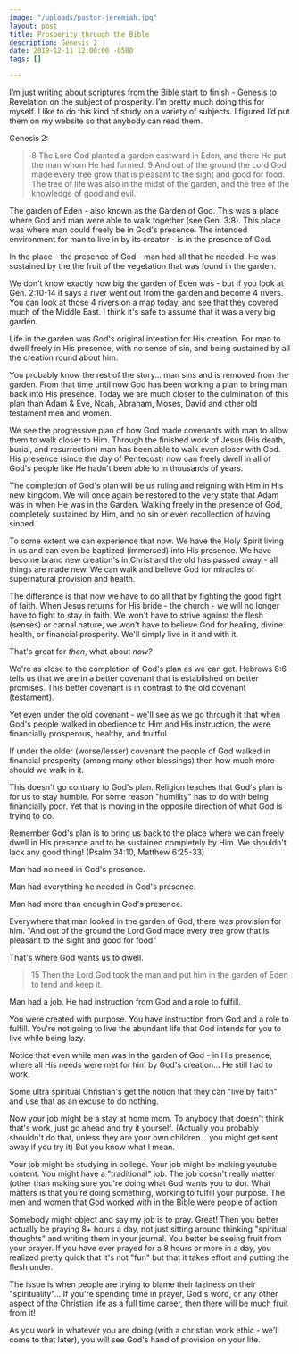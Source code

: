 ```yaml
---
image: "/uploads/pastor-jeremiah.jpg"
layout: post
title: Prosperity through the Bible
description: Genesis 2
date: 2019-12-11 12:00:00 -0500
tags: []

---
```

I’m just writing about scriptures from the Bible start to finish - Genesis to Revelation on the subject of prosperity. I’m pretty much doing this for myself. I like to do this kind of study on a variety of subjects. I figured I’d put them on my website so that anybody can read them. 

Genesis 2:

> 8 The Lord God planted a garden eastward in Eden, and there He put the man whom He had formed. 9 And out of the ground the Lord God made every tree grow that is pleasant to the sight and good for food. The tree of life was also in the midst of the garden, and the tree of the knowledge of good and evil.

The garden of Eden - also known as the Garden of God. This was a place where God and man were able to walk together (see Gen. 3:8). This place was where man could freely be in God's presence. The intended environment for man to live in by its creator - is in the presence of God.

In the place - the presence of God - man had all that he needed. He was sustained by the the fruit of the vegetation that was found in the garden.

We don't know exactly how big the garden of Eden was - but if you look at Gen. 2:10-14 it says a river went out from the garden and become 4 rivers. You can look at those 4 rivers on a map today, and see that they covered much of the Middle East. I think it's safe to assume that it was a very big garden.

Life in the garden was God's original intention for His creation. For man to dwell freely in His presence, with no sense of sin, and being sustained by all the creation round about him.

You probably know the rest of the story... man sins and is removed from the garden. From that time until now God has been working a plan to bring man back into His presence. Today we are much closer to the culmination of this plan than Adam & Eve, Noah, Abraham, Moses, David and other old testament men and women.

We see the progressive plan of how God made covenants with man to allow them to walk closer to Him. Through the finished work of Jesus (His death, burial, and resurrection) man has been able to walk even closer with God. His presence (since the day of Pentecost) now can freely dwell in all of God's people like He hadn't been able to in thousands of years.

The completion of God's plan will be us ruling and reigning with Him in His new kingdom. We will once again be restored to the very state that Adam was in when He was in the Garden. Walking freely in the presence of God, completely sustained by Him, and no sin or even recollection of having sinned.

To some extent we can experience that now. We have the Holy Spirit living in us and can even be baptized (immersed) into His presence. We have become brand new creation's in Christ and the old has passed away - all things are made new. We can walk and believe God for miracles of supernatural provision and health.

The difference is that now we have to do all that by fighting the good fight of faith. When Jesus returns for His bride - the church - we will no longer have to fight to stay in faith. We won't have to strive against the flesh (senses) or carnal nature, we won't have to believe God for healing, divine health, or financial prosperity. We'll simply live in it and with it.

That's great for _then_, what about _now?_ 

We're as close to the completion of God's plan as we can get. Hebrews 8:6 tells us that we are in a better covenant that is established on better promises. This better covenant is in contrast to the old covenant (testament).

Yet even under the old covenant - we'll see as we go through it that when God's people walked in obedience to Him and His instruction, the were financially prosperous, healthy, and fruitful.

If under the older (worse/lesser) covenant the people of God walked in financial prosperity (among many other blessings) then how much more should we walk in it.

This doesn't go contrary to God's plan. Religion teaches that God's plan is for us to stay humble. For some reason "humility" has to do with being financially poor. Yet that is moving in the opposite direction of what God is trying to do. 

Remember God's plan is to bring us back to the place where we can freely dwell in His presence and to be sustained completely by Him. We shouldn't lack any good thing! (Psalm 34:10, Matthew 6:25-33)

Man had no need in God's presence.

Man had everything he needed in God's presence.

Man had more than enough in God's presence.

Everywhere that man looked in the garden of God, there was provision for him. "And out of the ground the Lord God made every tree grow that is pleasant to the sight and good for food"

That's where God wants us to dwell.

> 15 Then the Lord God took the man and put him in the garden of Eden to tend and keep it.

Man had a job. He had instruction from God and a role to fulfill.

You were created with purpose. You have instruction from God and a role to fulfill. You're not going to live the abundant life that God intends for you to live while being lazy.

Notice that even while man was in the garden of God - in His presence, where all His needs were met for him by God's creation... He still had to work.

Some ultra spiritual Christian's get the notion that they can "live by faith" and use that as an excuse to do nothing.

Now your job might be a stay at home mom. To anybody that doesn't think that's work, just go ahead and try it yourself. (Actually you probably shouldn't do that, unless they are your own children... you might get sent away if you try it)  But you know what I mean.

Your job might be studying in college. Your job might be making youtube content. You might have a "traditional" job. The job doesn't really matter (other than making sure you're doing what God wants you to do). What matters is that you're doing something, working to fulfill your purpose. The men and women that God worked with in the Bible were people of action.

Somebody might object and say my job is to pray. Great! Then you better actually be praying 8+ hours a day, not just sitting around thinking "spiritual thoughts" and writing them in your journal. You better be seeing fruit from your prayer. If you have ever prayed for a 8 hours or more in a day, you realized pretty quick that it's not "fun" but that it takes effort and putting the flesh under.

The issue is when people are trying to blame their laziness on their "spirituality"... If you're spending time in prayer, God's word, or any other aspect of the Christian life as a full time career, then there will be much fruit from it!

As you work in whatever you are doing (with a christian work ethic - we'll come to that later), you will see God's hand of provision on your life.